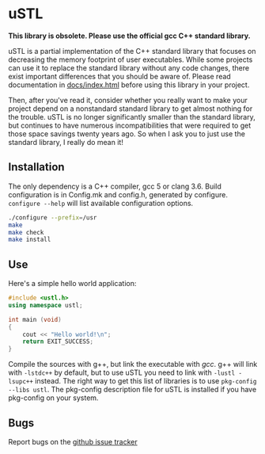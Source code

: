 # uSTL

**This library is obsolete. Please use the official gcc C++ standard library.**

uSTL is a partial implementation of the C++ standard library that focuses on
decreasing the memory footprint of user executables. While some projects can
use it to replace the standard library without any code changes, there exist
important differences that you should be aware of. Please read documentation
in [docs/index.html](https://msharov.github.io/ustl) before using this
library in your project.

Then, after you've read it, consider whether you really want to make your
project depend on a nonstandard standard library to get almost nothing for
the trouble. uSTL is no longer significantly smaller than the standard
library, but continues to have numerous incompatibilities that were required
to get those space savings twenty years ago. So when I ask you to just use
the standard library, I really do mean it!

## Installation

The only dependency is a C++ compiler, gcc 5 or clang 3.6.
Build configuration is in Config.mk and config.h, generated by configure.
`configure --help` will list available configuration options.

```sh
./configure --prefix=/usr
make
make check
make install
```

## Use

Here's a simple hello world application:
```c++
#include <ustl.h>
using namespace ustl;

int main (void)
{
    cout << "Hello world!\n";
    return EXIT_SUCCESS;
}
```
Compile the sources with g++, but link the executable with *gcc*.
g++ will link with `-lstdc++` by default, but to use uSTL you need to
link with `-lustl -lsupc++` instead. The right way to get this list of
libraries is to use `pkg-config --libs ustl`. The pkg-config description
file for uSTL is installed if you have pkg-config on your system.

## Bugs

Report bugs on the [github issue tracker](https://github.com/msharov/ustl/issues)
